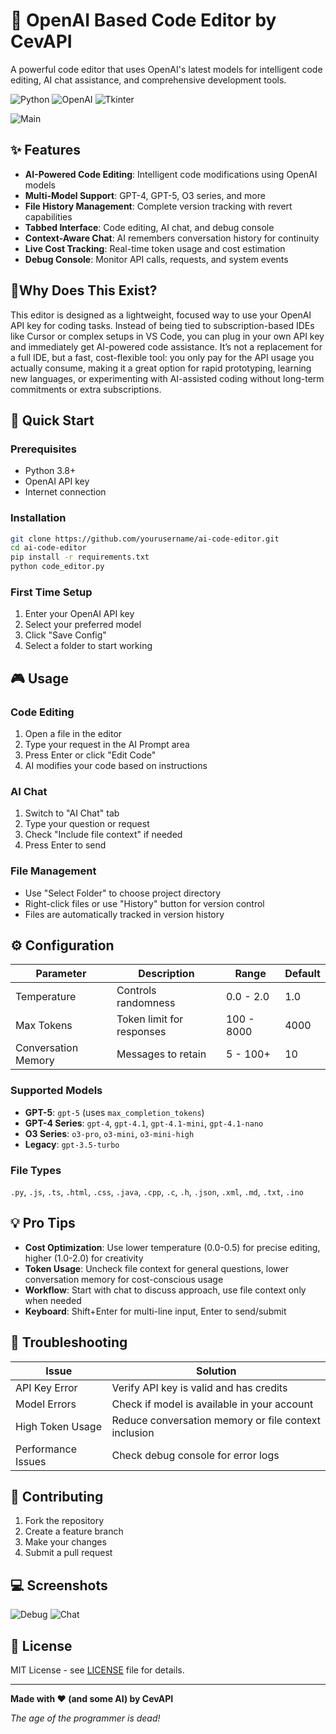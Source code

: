# 🤖 OpenAI Based Code Editor by CevAPI

A powerful code editor that uses OpenAI's latest models for intelligent code editing, AI chat assistance, and comprehensive development tools.

![Python](https://img.shields.io/badge/Python-3.8+-blue.svg)
![OpenAI](https://img.shields.io/badge/OpenAI-API-orange.svg)
![Tkinter](https://img.shields.io/badge/Tkinter-GUI-green.svg)

![Main](https://i.imgur.com/geIi92r.png)

## ✨ Features

- **AI-Powered Code Editing**: Intelligent code modifications using OpenAI models
- **Multi-Model Support**: GPT-4, GPT-5, O3 series, and more
- **File History Management**: Complete version tracking with revert capabilities
- **Tabbed Interface**: Code editing, AI chat, and debug console
- **Context-Aware Chat**: AI remembers conversation history for continuity
- **Live Cost Tracking**: Real-time token usage and cost estimation
- **Debug Console**: Monitor API calls, requests, and system events

## 🤔Why Does This Exist?
This editor is designed as a lightweight, focused way to use your OpenAI API key for coding tasks. Instead of being tied to subscription-based IDEs like Cursor or complex setups in VS Code, you can plug in your own API key and immediately get AI-powered code assistance.
It’s not a replacement for a full IDE, but a fast, cost-flexible tool: you only pay for the API usage you actually consume, making it a great option for rapid prototyping, learning new languages, or experimenting with AI-assisted coding without long-term commitments or extra subscriptions.


## 🚀 Quick Start

### Prerequisites
- Python 3.8+
- OpenAI API key
- Internet connection

### Installation
```bash
git clone https://github.com/yourusername/ai-code-editor.git
cd ai-code-editor
pip install -r requirements.txt
python code_editor.py
```

### First Time Setup
1. Enter your OpenAI API key
2. Select your preferred model
3. Click "Save Config"
4. Select a folder to start working

## 🎮 Usage

### **Code Editing**
1. Open a file in the editor
2. Type your request in the AI Prompt area
3. Press Enter or click "Edit Code"
4. AI modifies your code based on instructions

### **AI Chat**
1. Switch to "AI Chat" tab
2. Type your question or request
3. Check "Include file context" if needed
4. Press Enter to send

### **File Management**
- Use "Select Folder" to choose project directory
- Right-click files or use "History" button for version control
- Files are automatically tracked in version history

## ⚙️ Configuration

| Parameter | Description | Range | Default |
|-----------|-------------|-------|---------|
| Temperature | Controls randomness | 0.0 - 2.0 | 1.0 |
| Max Tokens | Token limit for responses | 100 - 8000 | 4000 |
| Conversation Memory | Messages to retain | 5 - 100+ | 10 |

### **Supported Models**
- **GPT-5**: `gpt-5` (uses `max_completion_tokens`)
- **GPT-4 Series**: `gpt-4`, `gpt-4.1`, `gpt-4.1-mini`, `gpt-4.1-nano`
- **O3 Series**: `o3-pro`, `o3-mini`, `o3-mini-high`
- **Legacy**: `gpt-3.5-turbo`

### **File Types**
`.py`, `.js`, `.ts`, `.html`, `.css`, `.java`, `.cpp`, `.c`, `.h`, `.json`, `.xml`, `.md`, `.txt`, `.ino`

## 💡 Pro Tips

- **Cost Optimization**: Use lower temperature (0.0-0.5) for precise editing, higher (1.0-2.0) for creativity
- **Token Usage**: Uncheck file context for general questions, lower conversation memory for cost-conscious usage
- **Workflow**: Start with chat to discuss approach, use file context only when needed
- **Keyboard**: Shift+Enter for multi-line input, Enter to send/submit

## 🔧 Troubleshooting

| Issue | Solution |
|-------|----------|
| API Key Error | Verify API key is valid and has credits |
| Model Errors | Check if model is available in your account |
| High Token Usage | Reduce conversation memory or file context inclusion |
| Performance Issues | Check debug console for error logs |

## 🤝 Contributing

1. Fork the repository
2. Create a feature branch
3. Make your changes
4. Submit a pull request

## 💻 Screenshots
![Debug](https://i.imgur.com/jrIWpOV.png)
![Chat](https://i.imgur.com/rlXHJI7.png)


## 📄 License

MIT License - see [LICENSE](LICENSE) file for details.

---

**Made with ❤️ (and some AI) by CevAPI**

*The age of the programmer is dead!*
